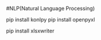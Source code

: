 #NLP(Natural Language Processing)

  pip install konlpy
  pip install openpyxl

  pip install xlsxwriter
